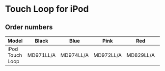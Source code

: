# Touch Loop for iPod

## Order numbers

| Model | Black | Blue | Pink | Red | Yellow |
|-------|-----|-----|-----|-----|-----|
| iPod Touch Loop | MD971LL/A | MD974LL/A | MD972LL/A | MD829LL/A | MD973LL/A |
